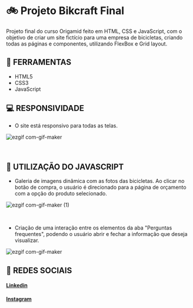 # 🚲 Projeto Bikcraft Final

Projeto final do curso Origamid feito em HTML, CSS e JavaScript, com o objetivo de criar um site fictício para uma empresa de bicicletas, criando todas as páginas e componentes, utilizando FlexBox e Grid layout. 

## 🔨 FERRAMENTAS
- HTML5
- CSS3
- JavaScript

## 💻 RESPONSIVIDADE 
- O site está responsivo para todas as telas.

![ezgif com-gif-maker](https://user-images.githubusercontent.com/102761014/173482018-b22590d7-a8e1-4835-ba92-af9b6a93d1c1.gif)

<br>

## 🤖 UTILIZAÇÃO DO JAVASCRIPT
- Galeria de imagens dinâmica com as fotos das bicicletas. Ao clicar no botão de compra, o usuário é direcionado para a página de orçamento com a opção do produto selecionado.

![ezgif com-gif-maker (1)](https://user-images.githubusercontent.com/102761014/173480043-e5e5a40a-8661-4c55-a9c5-a6c42bc2bbd5.gif)

<br>

- Criação de uma interação entre os elementos da aba "Perguntas frequentes", podendo o usuário abrir e fechar a informação que deseja visualizar.

![ezgif com-gif-maker](https://user-images.githubusercontent.com/102761014/173479456-64e52f27-2e58-4a36-af3d-089f36427446.gif)



## 📱 REDES SOCIAIS
#### [Linkedin](https://www.linkedin.com/in/matheusfelipetp/)

#### [Instagram](https://www.instagram.com/matheusfelipetp/)
